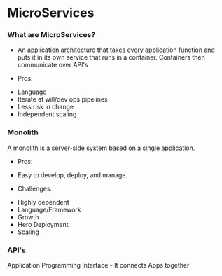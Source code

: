 # MicroServices

### What are MicroServices?
- An application architecture that takes every application function and puts it in its own service that runs in a container. Containers then communicate over API's
* Pros:
- Language
- Iterate at will/dev ops pipelines
- Less risk in change
- Independent scaling



### Monolith
A monolith is a server-side system based on a single application. 
* Pros: 
- Easy to develop, deploy, and manage. 

* Challenges: 
- Highly dependent
- Language/Framework
- Growth
- Hero Deployment
- Scaling

### API's
Application Programming Interface - It connects Apps together

